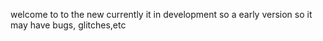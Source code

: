 welcome to  to the new currently it in development so a early version so it may have bugs, glitches,etc